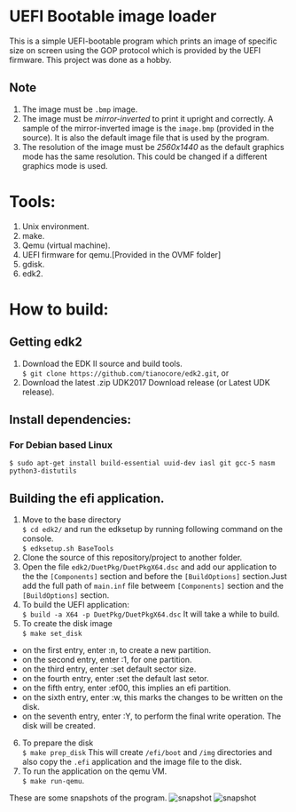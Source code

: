 # UEFI Bootable image loader
This is a simple UEFI-bootable program which prints an image of specific size on screen using the GOP protocol which is provided by the UEFI firmware. This project was done as a hobby.

## Note
1. The image must be `.bmp` image.
2. The image must be <em>mirror-inverted</em> to print it upright and correctly. A sample of the mirror-inverted image is the `image.bmp` (provided in the source). It is also the default image file that is used by the program.
3. The resolution of the image must be <em>2560x1440</em> as the default graphics mode has the same resolution. This could be changed if a different graphics mode is used.

# Tools:
1. Unix environment.
2. make.
3. Qemu (virtual machine).
4. UEFI firmware for qemu.[Provided in the OVMF folder]
5. gdisk.
6. edk2.

# How to build:
## Getting edk2
1. Download the EDK II source and build tools.<br>
`$ git clone https://github.com/tianocore/edk2.git`, or<br>
2. Download the latest .zip UDK2017 Download release (or Latest UDK release).

## Install dependencies:
### For Debian based Linux
`$ sudo apt-get install build-essential uuid-dev iasl git gcc-5 nasm python3-distutils`

## Building the efi application.
1. Move to the base directory <br>
`$ cd edk2/`
and run the edksetup by running following command on the console.<br>
`$ edksetup.sh BaseTools`
2. Clone the source of this repository/project to another folder.
3. Open the file `edk2/DuetPkg/DuetPkgX64.dsc` and add our application to the the `[Components]` section and before the `[BuildOptions]` section.Just add the full path of `main.inf` file betweem `[Components]` section and the `[BuildOptions]` section.
4. To build the UEFI application:<br>
`$ build -a X64 -p DuetPkg/DuetPkgX64.dsc`
It will take a while to build.
5. To create the disk image<br>
`$ make set_disk`
  - on the first entry, enter :n, to create a new partition.
  - on the second entry, enter :1, for one partition.
  - on the third entry, enter :set default sector size.
  - on the fourth entry, enter :set the default last setor.
  - on the fifth entry, enter :ef00, this implies an efi partition.
  - on the sixth entry, enter :w, this marks the changes to be written on the disk.
  - on the seventh entry, enter :Y, to perform the final write operation.
  The disk will be created.

6. To prepare the disk<br>
`$ make prep_disk`
This will create `/efi/boot` and `/img` directories and also copy the `.efi` application and the image file to the disk.
7. To run the application on the qemu VM.<br>
`$ make run-qemu`.

These are some snapshots of the program.
![snapshot](https://i.imgur.com/AZzRCHQ.png)
![snapshot](https://i.imgur.com/6qNdm8E.png)
